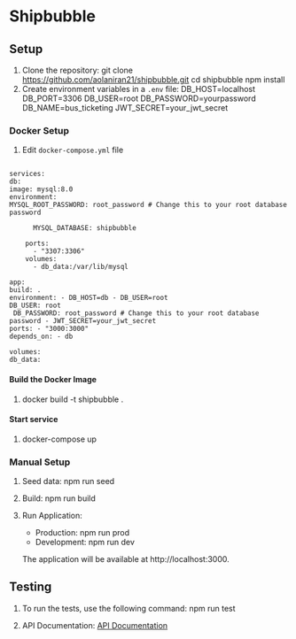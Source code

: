 # Shipbubble

## Setup

1. Clone the repository:
   git clone https://github.com/aolaniran21/shipbubble.git
   cd shipbubble
   npm install
2. Create environment variables in a `.env` file:
   DB_HOST=localhost
   DB_PORT=3306
   DB_USER=root
   DB_PASSWORD=yourpassword
   DB_NAME=bus_ticketing
   JWT_SECRET=your_jwt_secret

### Docker Setup

1. Edit `docker-compose.yml` file

```version: '3.8'

services:
db:
image: mysql:8.0
environment:
MYSQL_ROOT_PASSWORD: root_password # Change this to your root database password

      MYSQL_DATABASE: shipbubble

    ports:
      - "3307:3306"
    volumes:
      - db_data:/var/lib/mysql

app:
build: .
environment: - DB_HOST=db - DB_USER=root
DB_USER: root
 DB_PASSWORD: root_password # Change this to your root database password - JWT_SECRET=your_jwt_secret
ports: - "3000:3000"
depends_on: - db

volumes:
db_data:
```

#### Build the Docker Image

1. docker build -t shipbubble .

#### Start service

1. docker-compose up

### Manual Setup

1. Seed data:
   npm run seed

2. Build:
   npm run build

3. Run Application:

   - Production: npm run prod
   - Development: npm run dev

   The application will be available at http://localhost:3000.

## Testing

1. To run the tests, use the following command:
   npm run test

2. API Documentation:
   [API Documentation](https://documenter.getpostman.com/view/11862710/2sA3kRJPPU)
